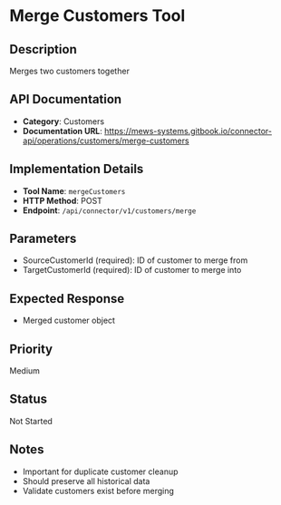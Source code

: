 # Merge Customers Tool

## Description
Merges two customers together

## API Documentation
- **Category**: Customers
- **Documentation URL**: https://mews-systems.gitbook.io/connector-api/operations/customers/merge-customers

## Implementation Details
- **Tool Name**: `mergeCustomers`
- **HTTP Method**: POST
- **Endpoint**: `/api/connector/v1/customers/merge`

## Parameters
- SourceCustomerId (required): ID of customer to merge from
- TargetCustomerId (required): ID of customer to merge into

## Expected Response
- Merged customer object

## Priority
Medium

## Status
Not Started

## Notes
- Important for duplicate customer cleanup
- Should preserve all historical data
- Validate customers exist before merging 